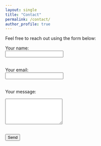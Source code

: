 ```yaml
---
layout: single
title: "Contact"
permalink: /contact/
author_profile: true
---
```


Feel free to reach out using the form below:

<form action="https://formspree.io/f/xnnvparb" method="POST">
  <label for="name">Your name:</label><br>
  <input type="text" name="name" required><br><br>

  <label for="email">Your email:</label><br>
  <input type="email" name="_replyto" required><br><br>

  <label for="message">Your message:</label><br>
  <textarea name="message" rows="5" required></textarea><br><br>

  <button type="submit">Send</button>
</form>
